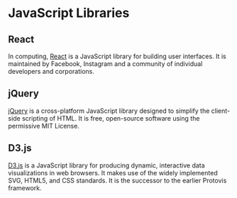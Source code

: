 # JavaScript Libraries

## React

In computing, [React](https://reactjs.org/) is a JavaScript library for building user interfaces. It is maintained by Facebook, Instagram and a community of individual developers and corporations.

## jQuery

[jQuery](https://jquery.com/) is a cross-platform JavaScript library designed to simplify the client-side scripting of HTML. It is free, open-source software using the permissive MIT License.

## D3.js

[D3.js](https://d3js.org/) is a JavaScript library for producing dynamic, interactive data visualizations in web browsers. It makes use of the widely implemented SVG, HTML5, and CSS standards. It is the successor to the earlier Protovis framework.